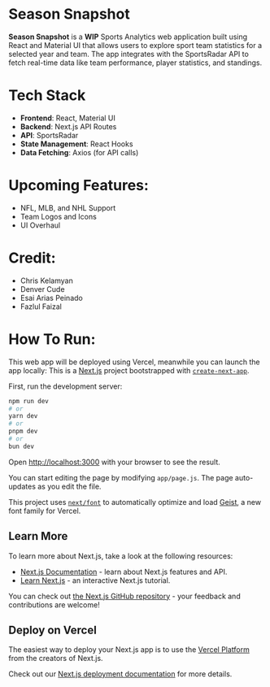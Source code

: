 # Season Snapshot

**Season Snapshot** is a **WIP** Sports Analytics web application built using React and Material UI that allows users to explore sport team statistics for a selected year and team. The app integrates with the SportsRadar API to fetch real-time data like team performance, player statistics, and standings.

# Tech Stack
- **Frontend**: React, Material UI
- **Backend**: Next.js API Routes
- **API**: SportsRadar
- **State Management**: React Hooks
- **Data Fetching**: Axios (for API calls)

# Upcoming Features:
- NFL, MLB, and NHL Support
- Team Logos and Icons
- UI Overhaul

# Credit:
- Chris Kelamyan
- Denver Cude
- Esai Arias Peinado
- Fazlul Faizal

# How To Run:
This web app will be deployed using Vercel, meanwhile you can launch the app locally:
This is a [Next.js](https://nextjs.org) project bootstrapped with [`create-next-app`](https://nextjs.org/docs/app/api-reference/cli/create-next-app).

First, run the development server:

```bash
npm run dev
# or
yarn dev
# or
pnpm dev
# or
bun dev
```

Open [http://localhost:3000](http://localhost:3000) with your browser to see the result.

You can start editing the page by modifying `app/page.js`. The page auto-updates as you edit the file.

This project uses [`next/font`](https://nextjs.org/docs/app/building-your-application/optimizing/fonts) to automatically optimize and load [Geist](https://vercel.com/font), a new font family for Vercel.

## Learn More

To learn more about Next.js, take a look at the following resources:

- [Next.js Documentation](https://nextjs.org/docs) - learn about Next.js features and API.
- [Learn Next.js](https://nextjs.org/learn) - an interactive Next.js tutorial.

You can check out [the Next.js GitHub repository](https://github.com/vercel/next.js) - your feedback and contributions are welcome!

## Deploy on Vercel

The easiest way to deploy your Next.js app is to use the [Vercel Platform](https://vercel.com/new?utm_medium=default-template&filter=next.js&utm_source=create-next-app&utm_campaign=create-next-app-readme) from the creators of Next.js.

Check out our [Next.js deployment documentation](https://nextjs.org/docs/app/building-your-application/deploying) for more details.
